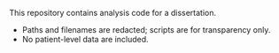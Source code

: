 This repository contains analysis code for a dissertation.
- Paths and filenames are redacted; scripts are for transparency only.
- No patient-level data are included.
